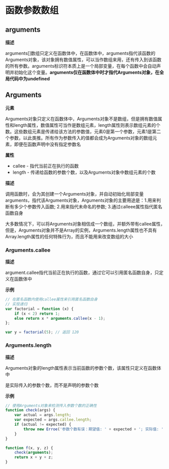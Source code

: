 # 函数参数数组

## arguments

**描述**

arguments[]数组只定义在函数体中，在函数体中，arguments指代该函数的Arguments对象，该对象拥有数值属性，可以当作数组来用，还有传入到该函数的所有参数。arguments标识符本质上是一个局部变量，在每个函数中会自动声明并初始化这个变量。**arguments仅在函数体中时才指代Arguments对象，在全局代码中为undefined**

## Arguments

**元素**

Arguments对象只定义在函数体中，Arguments对象不是数组，但是拥有数值属性和length属性，数值属性可当作是数组元素，length属性则表示数组元素的个数。这些数组元素是传递给该方法的参数值，元素0是第一个参数，元素1是第二个参数，以此类推。所有作为参数传入的值都会成为Arguments对象的数组元素，即便在函数声明中没有指定参数名

**属性**

* callee - 指代当前正在执行的函数
* length - 传递给函数的参数个数，以及Arguments对象中数组元素的个数

**描述**

调用函数时，会为其创建一个Arguments对象，并自动初始化局部变量arguments，指代该Arguments对象，Arguments对象的主要用途是：1.用来判断有多少个参数传入函数; 2.用来指代未命名的参数; 3.通过calleee属性指代匿名函数自身

大多数情况下，可以将Arguments对象相信成一个数组，并额外带有callee属性，但是，Arguments对象并不是Array的实例，Arguments.length属性也不具有Array.length属性的任何特殊行为，而且不能用来改变数组的大小

### Arguments.callee

**描述**

argument.callee指代当前正在执行的函数，通过它可以引用匿名函数自身，只定义在函数体中

**示例**

```javascript
// 在匿名函数内使用callee属性来引用匿名函数自身
// 实现递归
var factorial = function (x) {
	if (x < 2) return 1;
	else return x * arguments.callee(x - 1);
};

var y = factorial(5); // 返回 120
```

### Arguments.length

**描述**

Arguments对象的length属性表示当前函数的参数个数，该属性只定义在函数体中

是实际传入的参数个数，而不是声明的参数个数

**示例**

```javascript
// 使用Arguments对象来检测传入参数个数的正确性
function check(args) {
	var actual = args.length;
	var expected = args.callee.length;
	if (actual != expected) {
		throw new Erroe('参数个数有误：期望值: ' + expected + '; 实际值: ' + actual);
	}
}

function f(x, y, z) {
	check(arguments);
	return x + y + z;
}
```

